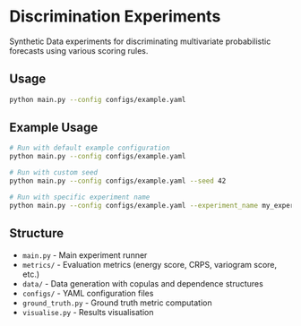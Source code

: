 # Discrimination Experiments

Synthetic Data experiments for discriminating multivariate probabilistic forecasts using various scoring rules.

## Usage

```bash
python main.py --config configs/example.yaml
```

## Example Usage

```bash
# Run with default example configuration
python main.py --config configs/example.yaml

# Run with custom seed
python main.py --config configs/example.yaml --seed 42

# Run with specific experiment name
python main.py --config configs/example.yaml --experiment_name my_experiment
```

## Structure

- `main.py` - Main experiment runner
- `metrics/` - Evaluation metrics (energy score, CRPS, variogram score, etc.)
- `data/` - Data generation with copulas and dependence structures
- `configs/` - YAML configuration files
- `ground_truth.py` - Ground truth metric computation
- `visualise.py` - Results visualisation
